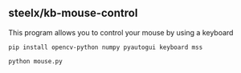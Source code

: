 ## steelx/kb-mouse-control

This program allows you to control your mouse by using a keyboard

```
pip install opencv-python numpy pyautogui keyboard mss

python mouse.py
```
